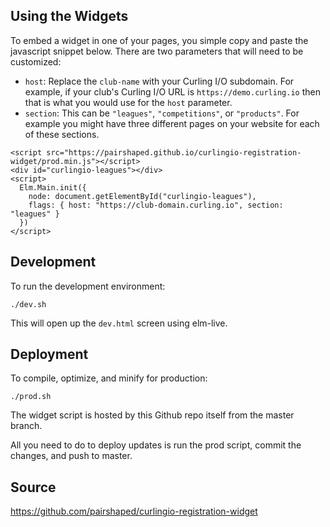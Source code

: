 ## Using the Widgets

To embed a widget in one of your pages, you simple copy and paste the javascript snippet below. There are two parameters that will need to be customized:

* `host`: Replace the `club-name` with your Curling I/O subdomain. For example, if your club's Curling I/O URL is `https://demo.curling.io` then that is what you would use for the `host` parameter.
* `section`: This can be `"leagues"`, `"competitions"`, or `"products"`. For example you might have three different pages on your website for each of these sections.

```
<script src="https://pairshaped.github.io/curlingio-registration-widget/prod.min.js"></script>
<div id="curlingio-leagues"></div>
<script>
  Elm.Main.init({
    node: document.getElementById("curlingio-leagues"),
    flags: { host: "https://club-domain.curling.io", section: "leagues" }
  })
</script>
```

## Development

To run the development environment:

`./dev.sh`

This will open up the `dev.html` screen using elm-live.

## Deployment

To compile, optimize, and minify for production:

`./prod.sh`

The widget script is hosted by this Github repo itself from the master branch.

All you need to do to deploy updates is run the prod script, commit the changes, and push to master.

## Source

<https://github.com/pairshaped/curlingio-registration-widget>
